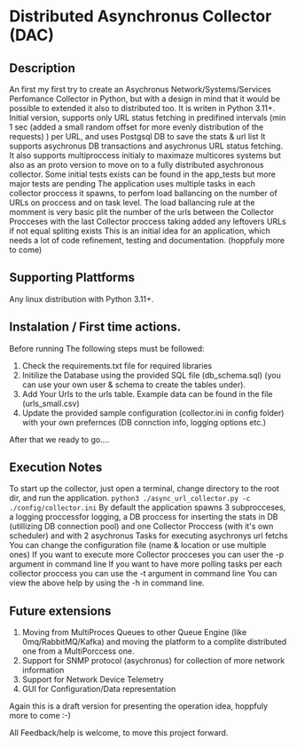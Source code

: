 # Distributed Asynchronus Collector (DAC)

## Description
An first my first try to create an Asychronus Network/Systems/Services Perfomance Collector in Python, but with a design in mind that it would be possible to extended it also to distributed too.
It is writen in Python 3.11+. 
Initial version, supports only URL status fetching in predifined intervals (min 1 sec (added a small random offset for more evenly distribution of the requests) ) per URL, and uses Postgsql DB  to save the stats & url list
It supports asychronus DB transactions and asychronus URL status fetching. 
It also supports multiproccess initialy to maximaze multicores systems but also as an proto version to move on to a fully distributed asychronous collector.
Some initial tests exists can be found in the app_tests but more major tests are pending
The application uses multiple tasks in each collector proccess it spawns, to perfom load ballancing on the number of URLs on proccess and on task level.
The load ballancing rule at the momment is very basic plit the number of the urls between the Collector Procceses with the last Collector proccess taking added any leftovers URLs if not equal spliting exists
This is an initial idea for an application, which needs a lot of code refinement, testing and documentation. (hoppfuly more to come)

## Supporting Plattforms
Any linux distribution with Python 3.11+. 

## Instalation / First time actions.
Before running The following steps must be followed:
1. Check the requirements.txt file for required libraries
2. Initilize the Database using the provided SQL file (db_schema.sql) (you can use your own user & schema to create the tables under).
3. Add Your Urls to the urls table. Example data can be found in the file (urls_small.csv)
4. Update the provided sample configuration (collector.ini in config folder) with your own prefernces (DB connction info, logging options etc.)
   
After that we ready to go....

## Execution Notes
To start up the collector, just open a terminal, change directory to the root dir, and run the application.
`python3 ./async_url_collector.py -c ./config/collector.ini`
By default the application spawns 3 subprocceses, a logging proccessfor logging, a DB proccess for inserting the stats in DB (utillizing DB connection pool) and one Collector Proccess (with it's own scheduler) and with 2 asychronus Tasks for executing asychronys url fetchs
You can change the configuration file (name & location or use multiple ones)
If you want to execute more Collector procceses you can user the -p <NUM> argument in command line
If you want to have more polling tasks per each collector proccess you can use the -t <NUM> argument in command line
You can view the above help by using the -h in command line.

## Future extensions
1. Moving from MultiProces Queues to other Queue Engine (like 0mq/RabbitMQ/Kafka) and moving the platform to a complite distributed one from a MultiPorccess one.
2. Support for SNMP protocol (asychronus)  for collection of more network information
3. Support for Network Device Telemetry
4. GUI for Configuration/Data representation
   
Again this is a draft version for presenting the operation idea, hoppfuly more to come :-)

All Feedback/help is welcome, to move this project forward.
